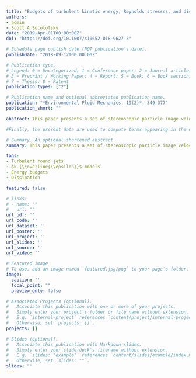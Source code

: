 ```yaml
---
title: "Budgets of turbulent kinetic energy, Reynolds stresses, and dissipation in a turbulent round jet discharged into a stagnant ambient"
authors:
- admin
- Scott A Socolofsky
date: "2019-Apr-01T00:00:00Z"
doi: "https://doi.org/10.1007/s10652-018-9627-3"

# Schedule page publish date (NOT publication's date).
publishDate: "2018-09-12T00:00:00Z"

# Publication type.
# Legend: 0 = Uncategorized; 1 = Conference paper; 2 = Journal article;
# 3 = Preprint / Working Paper; 4 = Report; 5 = Book; 6 = Book section;
# 7 = Thesis; 8 = Patent
publication_types: ["2"]

# Publication name and optional abbreviated publication name.
publication: "*Environmental Fluid Mechanics, 19(2)*: 349-377"
publication_short: ""

abstract: This paper presents a set of stereoscopic particle image velocimetry (SPIV) measurements of a turbulent round water jet (jet exit Reynolds number $Re=2679$ and turbulent Reynolds number $Re\_{T}=113$) discharged into an initially stationary ambient. The data were taken on the jet centerplane and at non-dimensional downstream distances $x/D=27−37$ ($x$= axial coordinate and $D$= orifice diameter), where the jet turbulence had evolved into a self-preserving state. Budgets of turbulent kinetic energy _k_ and individual components of the Reynolds stress tensor $R\_{ij}$ are extracted from the velocity measurements and compared to recent experimental data of an air jet ($x/D=30,Re=140,000$) and direct numerical simulation data ($x/D=15,Re=2000$). The comparison reveals that the datasets are consistent with each other but that the turbulent transport of energy $\\overline{u^2\_i}$ appears to differ between the present low-$Re$ water jet and the high-$Re$ air jet. Nonetheless, the non-dimensional profile of turbulent dissipation rate ${\\overline{\\epsilon}}$, obtained as the closing term (balance) of the _k_-budget, is very similar in all studies. The commonly used Lumley’s model for pressure–velocity correlation (pressure transport term in k-budget) is evaluated using the instantaneous pressure field computed from the time-resolved planar velocity data. We find that Lumley’s model is deficient in the jet core $|r/b\_{g}|<0.3$ ($r$= radial coordinate and $b\_{g}$= Guassian half-width), while performing adequately away from it. 

#Finally, the present data are used to compute terms appearing in the exact transport equation of ${\\overline{\\epsilon}}$. Combining both the _k_ and ${\\overline{\\epsilon}}$ budgets, model coefficients in the commonly used two-equation $k−{\\overline{\\epsilon}}$ turbulence closure model are evaluated from the present data. If a fixed set of model coefficients is to be employed in a jet simulation, the following values of the model coefficients are recommended to optimize predictions for the mean flow field, for _k_, and for ${\\overline{\\epsilon}}$: $C\_{1\\epsilon} = 1.2, C\_{2\\epsilon} = 1.6, C\_{\\mu } = 0.11, \\sigma \\_{k} = 1.0$ and \\sigma\_{\\epsilon} = 1.3.

# Summary. An optional shortened abstract.
summary: This paper presents a set of stereoscopic particle image velocimetry (SPIV) measurements of a turbulent round water jet (jet exit Reynolds number $Re=2679$ and turbulent Reynolds number $Re\_{T}=113$) discharged into an initially stationary ambient.

tags:
- Turbulent round jets
- $k−{\\overline{\\epsilon}}$ models
- Energy budgets
- Dissipation

featured: false

# links:
# - name: ""
#   url: ""
url_pdf: ''
url_code: ''
url_dataset: ''
url_poster: ''
url_project: ''
url_slides: ''
url_source: ''
url_video: ''

# Featured image
# To use, add an image named `featured.jpg/png` to your page's folder. 
image:
  caption: ''
  focal_point: ""
  preview_only: false

# Associated Projects (optional).
#   Associate this publication with one or more of your projects.
#   Simply enter your project's folder or file name without extension.
#   E.g. `internal-project` references `content/project/internal-project/index.md`.
#   Otherwise, set `projects: []`.
projects: []

# Slides (optional).
#   Associate this publication with Markdown slides.
#   Simply enter your slide deck's filename without extension.
#   E.g. `slides: "example"` references `content/slides/example/index.md`.
#   Otherwise, set `slides: ""`.
slides: ""
---
```

